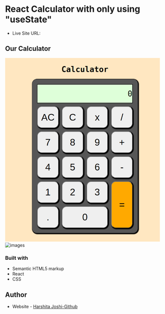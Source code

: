 # React Calculator with only using "useState"

- Live Site URL: []()

## Our Calculator

![images](./public/Screenshot%20from%202022-11-07%2021-46-24.png)
![images](./calc-brainstorm.jpg)

### Built with

- Semantic HTML5 markup
- React
- CSS

## Author

- Website - [Harshita Joshi-Github](https://github.com/harshita1225)
